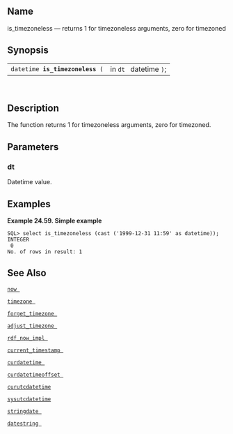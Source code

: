 <div id="fn_is_timezoneless" class="refentry">

<div class="titlepage">

</div>

<div class="refnamediv">

## Name

is_timezoneless — returns 1 for timezoneless arguments, zero for
timezoned

</div>

<div class="refsynopsisdiv">

## Synopsis

<div id="fsyn_is_timezoneless" class="funcsynopsis">

|                                      |                        |
|--------------------------------------|------------------------|
| `datetime `**`is_timezoneless`**` (` | in `dt ` datetime `)`; |

<div class="funcprototype-spacer">

 

</div>

</div>

</div>

<div id="desc_is_timezoneless" class="refsect1">

## Description

The function returns 1 for timezoneless arguments, zero for timezoned.

</div>

<div id="params_is_timezoneless" class="refsect1">

## Parameters

<div id="id83401" class="refsect2">

### dt

Datetime value.

</div>

</div>

<div id="examples_is_timezoneless" class="refsect1">

## Examples

<div id="ex_is_timezoneless" class="example">

**Example 24.59. Simple example**

<div class="example-contents">

``` screen
SQL> select is_timezoneless (cast ('1999-12-31 11:59' as datetime));
INTEGER
 0
No. of rows in result: 1
```

</div>

</div>

  

</div>

<div id="seealso_is_timezoneless" class="refsect1">

## See Also

<a href="fn_now.html" class="link" title="now"><code
class="function">now </code></a>

<a href="fn_timezone.html" class="link" title="timezone"><code
class="function">timezone </code></a>

<a href="fn_forget_timezone.html" class="link"
title="forget_timezone"><code
class="function">forget_timezone </code></a>

<a href="fn_adjust_timezone.html" class="link"
title="adjust_timezone"><code
class="function">adjust_timezone </code></a>

<a href="fn_rdf_now_impl.html" class="link" title="rdf_now_impl"><code
class="function">rdf_now_impl </code></a>

<a href="fn_current_timestamp.html" class="link"
title="current_timestamp"><code
class="function">current_timestamp </code></a>

<a href="fn_curdatetime.html" class="link" title="curdatetime"><code
class="function">curdatetime </code></a>

<a href="fn_curdatetimeoffset.html" class="link"
title="curdatetimeoffset"><code
class="function">curdatetimeoffset </code></a>

<a href="fn_curutcdatetime.html" class="link"
title="curutcdatetime"><code class="function">curutcdatetime </code></a>

<a href="fn_sysutcdatetime.html" class="link"
title="sysutcdatetime"><code class="function">sysutcdatetime </code></a>

<a href="fn_stringdate.html" class="link" title="stringdate"><code
class="function">stringdate </code></a>

<a href="fn_datestring.html" class="link"
title="datestring , datestring_gmt ,"><code
class="function">datestring </code></a>

</div>

</div>
